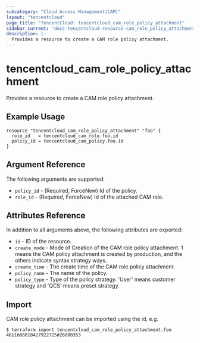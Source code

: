 ```yaml
---
subcategory: "Cloud Access Management(CAM)"
layout: "tencentcloud"
page_title: "TencentCloud: tencentcloud_cam_role_policy_attachment"
sidebar_current: "docs-tencentcloud-resource-cam_role_policy_attachment"
description: |-
  Provides a resource to create a CAM role policy attachment.
---
```


# tencentcloud_cam_role_policy_attachment

Provides a resource to create a CAM role policy attachment.

## Example Usage

```hcl
resource "tencentcloud_cam_role_policy_attachment" "foo" {
  role_id   = tencentcloud_cam_role.foo.id
  policy_id = tencentcloud_cam_policy.foo.id
}
```

## Argument Reference

The following arguments are supported:

* `policy_id` - (Required, ForceNew) Id of the policy.
* `role_id` - (Required, ForceNew) Id of the attached CAM role.

## Attributes Reference

In addition to all arguments above, the following attributes are exported:

* `id` - ID of the resource.
* `create_mode` - Mode of Creation of the CAM role policy attachment. 1 means the CAM policy attachment is created by production, and the others indicate syntax strategy ways.
* `create_time` - The create time of the CAM role policy attachment.
* `policy_name` - The name of the policy.
* `policy_type` - Type of the policy strategy. 'User' means customer strategy and 'QCS' means preset strategy.


## Import

CAM role policy attachment can be imported using the id, e.g.

```
$ terraform import tencentcloud_cam_role_policy_attachment.foo 4611686018427922725#26800353
```

